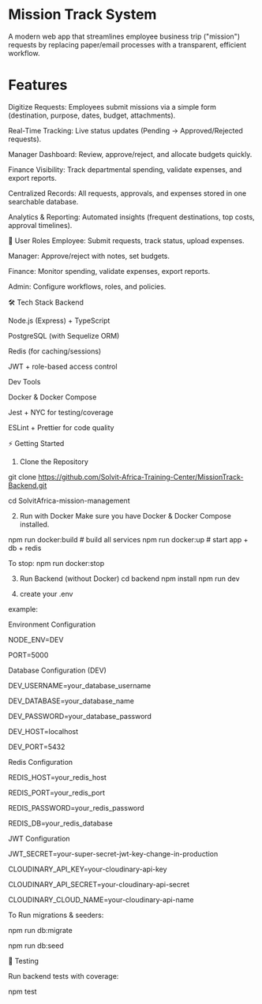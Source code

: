 # Mission Track System

A modern web app that streamlines employee business trip ("mission") requests by replacing paper/email processes with a transparent, efficient workflow.

# Features
Digitize Requests: Employees submit missions via a simple form (destination, purpose, dates, budget, attachments).

Real-Time Tracking: Live status updates (Pending → Approved/Rejected requests).

Manager Dashboard: Review, approve/reject, and allocate budgets quickly.

Finance Visibility: Track departmental spending, validate expenses, and export reports.

Centralized Records: All requests, approvals, and expenses stored in one searchable database.

Analytics & Reporting: Automated insights (frequent destinations, top costs, approval timelines).

👤 User Roles
Employee: Submit requests, track status, upload expenses.

Manager: Approve/reject with notes, set budgets.

Finance: Monitor spending, validate expenses, export reports.

Admin: Configure workflows, roles, and policies.

🛠️ Tech Stack
Backend

Node.js (Express) + TypeScript

PostgreSQL (with Sequelize ORM)

Redis (for caching/sessions)

JWT + role-based access control

Dev Tools

Docker & Docker Compose

Jest + NYC for testing/coverage

ESLint + Prettier for code quality

⚡ Getting Started

1. Clone the Repository

git clone https://github.com/Solvit-Africa-Training-Center/MissionTrack-Backend.git

cd SolvitAfrica-mission-management

2. Run with Docker
Make sure you have Docker & Docker Compose installed.

npm run docker:build   # build all services
npm run docker:up      # start app + db + redis

To stop:
npm run docker:stop

3. Run Backend (without Docker)
cd backend
npm install
npm run dev

4. create your .env 

example:

Environment Configuration

NODE_ENV=DEV

PORT=5000

Database Configuration (DEV)

DEV_USERNAME=your_database_username

DEV_DATABASE=your_database_name

DEV_PASSWORD=your_database_password

DEV_HOST=localhost

DEV_PORT=5432

Redis Configuration

REDIS_HOST=your_redis_host

REDIS_PORT=your_redis_port

REDIS_PASSWORD=your_redis_password

REDIS_DB=your_redis_database

JWT Configuration

JWT_SECRET=your-super-secret-jwt-key-change-in-production

CLOUDINARY_API_KEY=your-cloudinary-api-key

CLOUDINARY_API_SECRET=your-cloudinary-api-secret

CLOUDINARY_CLOUD_NAME=your-cloudinary-api-name


To Run migrations & seeders:

npm run db:migrate

npm run db:seed


🧪 Testing

Run backend tests with coverage:

npm test


